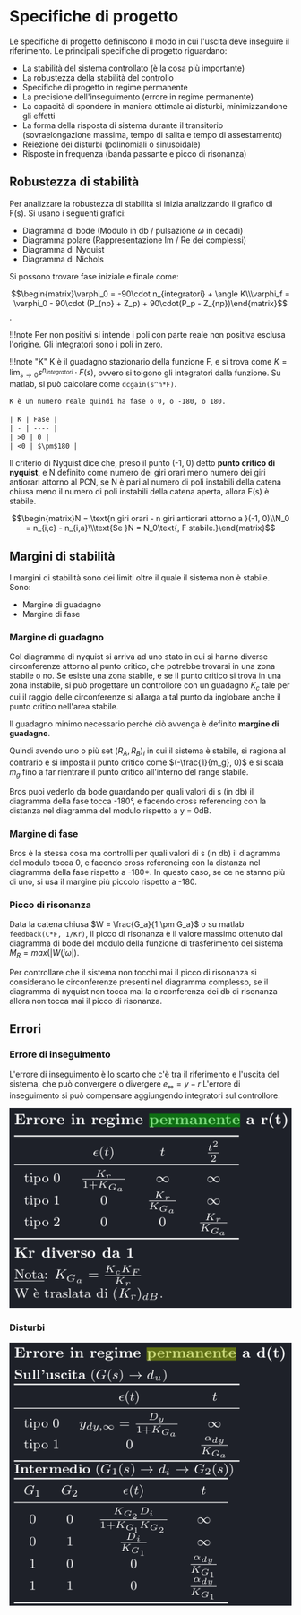 # Specifiche di progetto
Le specifiche di progetto definiscono il modo in cui l'uscita deve inseguire il riferimento. Le principali specifiche di progetto riguardano:

- La stabilità del sistema controllato (è la cosa più importante)
- La robustezza della stabilità del controllo
- Specifiche di progetto in regime permanente 
- La precisione dell'inseguimento (errore in regime permanente)
- La capacità di spondere in maniera ottimale ai disturbi, minimizzandone gli effetti
- La forma della risposta di sistema durante il transitorio (sovraelongazione massima, tempo di salita e tempo di assestamento)
- Reiezione dei disturbi (polinomiali o sinusoidale)
- Risposte in frequenza (banda passante e picco di risonanza)

## Robustezza di stabilità
Per analizzare la robustezza di stabilità si inizia analizzando il grafico di F(s). Si usano i seguenti grafici:

 - Diagramma di bode (Modulo in db / pulsazione $\omega$ in decadi)
 - Diagramma polare (Rappresentazione Im / Re dei complessi)
 - Diagramma di Nyquist 
 - Diagramma di Nichols
  
Si possono trovare fase iniziale e finale come:

$$\begin{matrix}\varphi_0 = -90\cdot n_{integratori} + \angle K\\\varphi_f = \varphi_0 - 90\cdot (P_{np} + Z_p) + 90\cdot(P_p - Z_{np})\end{matrix}$$.

!!!note
    Per non positivi si intende i poli con parte reale non positiva esclusa l'origine. Gli integratori sono i poli in zero.

!!!note "K"
    K è il guadagno stazionario della funzione F, e si trova come $K = \lim_{s\to 0} s^{n_{integratori}}\cdot F(s)$, ovvero si tolgono gli integratori dalla funzione. Su matlab, si può calcolare come `dcgain(s^n*F)`.

    K è un numero reale quindi ha fase o 0, o -180, o 180.

    | K | Fase |
    | - | ---- |
    | >0 | 0 |
    | <0 | $\pm$180 |

Il criterio di Nyquist dice che, preso il punto (-1, 0) detto **punto critico di nyquist**, e N definito come numero dei giri orari meno numero dei giri antiorari attorno al PCN, se N è pari al numero di poli instabili della catena chiusa meno il numero di poli instabili della catena aperta, allora F(s) è stabile.

$$\begin{matrix}N = \text{n giri orari - n giri antiorari attorno a }(-1, 0)\\N_0 = n_{i,c} - n_{i,a}\\\text{Se }N = N_0\text{, F stabile.}\end{matrix}$$

## Margini di stabilità
I margini di stabilità sono dei limiti oltre il quale il sistema non è stabile. Sono:

- Margine di guadagno
- Margine di fase

### Margine di guadagno
Col diagramma di nyquist si arriva ad uno stato in cui si hanno diverse circonferenze attorno al punto critico, che potrebbe trovarsi in una zona stabile o no. Se esiste una zona stabile, e se il punto critico si trova in una zona instabile, si può progettare un controllore con un guadagno $K_c$ tale per cui il raggio delle circonferenze si allarga a tal punto da inglobare anche il punto critico nell'area stabile.

Il guadagno minimo necessario perché ciò avvenga è definito **margine di guadagno**.

Quindi avendo uno o più set $(R_A, R_B)_i$ in cui il sistema è stabile, si ragiona al contrario e si imposta il  punto critico come $(-\frac{1}{m_g}, 0)$ e si scala $m_g$ fino a far rientrare il punto critico all'interno del range stabile. 

Bros puoi vederlo da bode guardando per quali valori di s (in db) il diagramma della fase tocca -180°, e facendo cross referencing con la distanza nel diagramma del modulo rispetto a y = 0dB.

### Margine di fase
Bros è la stessa cosa ma controlli per quali valori di s (in db) il diagramma del modulo tocca 0, e facendo cross referencing con la distanza nel diagramma della fase rispetto a -180*. In questo caso, se ce ne stanno più di uno, si usa il margine più piccolo rispetto a -180.

### Picco di risonanza
Data la catena chiusa $W = \frac{G_a}{1 \pm G_a}$  o su matlab `feedback(C*F, 1/Kr)`, il picco di risonanza è il valore massimo ottenuto dal diagramma di bode del modulo della funzione di trasferimento del sistema $M_R = max(|W(j\omega|)$.

Per controllare che il sistema non tocchi mai il picco di risonanza si considerano le circonferenze presenti nel diagramma complesso, se il diagramma di nyquist non tocca mai la circonferenza dei db di risonanza allora non tocca mai il picco di risonanza.

## Errori
### Errore di inseguimento
L'errore di inseguimento è lo scarto che c'è tra il riferimento e l'uscita del sistema, che può convergere o divergere $e_{\infty} = y - r$
L'errore di inseguimento si può compensare aggiungendo integratori sul controllore.

![alt text](../img/lezione_14.md/image.png)
### Disturbi

![alt text](../img/lezione_14.md/image-1.png)